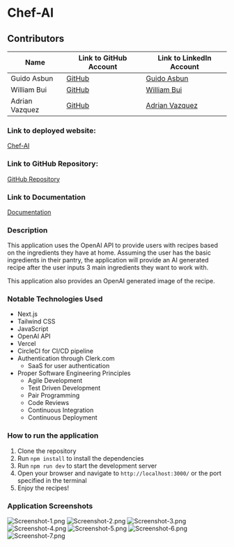 # Chef-AI

## Contributors

| Name           | Link to GitHub Account                     | Link to LinkedIn Account                                                |
|----------------|--------------------------------------------|-------------------------------------------------------------------------|
| Guido Asbun    | [GitHub](https://github.com/guidoasbun)    | [Guido Asbun](https://www.linkedin.com/in/guidoasbun/)                  |
| William Bui    | [GitHub](https://github.com/wnbui)         | [William Bui](https://www.linkedin.com/in/wnbui/)                       |
| Adrian Vazquez | [GitHub](https://github.com/adriancancode) | [Adrian Vazquez](https://www.linkedin.com/in/adrian-vazquez-0630b22a2/) |

### Link to deployed website:
[Chef-AI](https://recipe-finder-se.vercel.app/)

### Link to GitHub Repository:
[GitHub Repository](https://github.com/guidoasbun/recipe-finder-se)

### Link to Documentation
[Documentation](src/assets/Documentation/Chef-AI-documentation-v2.pdf)

### Description
This application uses the OpenAI API to provide users with recipes based on the ingredients they have at home. 
Assuming the user has the basic ingredients in their pantry, the application will provide an AI generated recipe after 
the user inputs 3 main ingredients they want to work with. 

This application also provides an OpenAI generated image of the recipe.

### Notable Technologies Used
- Next.js
- Tailwind CSS
- JavaScript
- OpenAI API
- Vercel
- CircleCI for CI/CD pipeline
- Authentication through Clerk.com 
  - SaaS for user authentication
- Proper Software Engineering Principles
  - Agile Development
  - Test Driven Development
  - Pair Programming
  - Code Reviews
  - Continuous Integration
  - Continuous Deployment

### How to run the application
1. Clone the repository
2. Run `npm install` to install the dependencies
3. Run `npm run dev` to start the development server
4. Open your browser and navigate to `http://localhost:3000/` or the port specified in the terminal
5. Enjoy the recipes!

### Application Screenshots
![Screenshot-1.png](src/assets/screenshots/Screenshot-1.png)
![Screenshot-2.png](src/assets/screenshots/Screenshot-2.png)
![Screenshot-3.png](src/assets/screenshots/Screenshot-3.png)
![Screenshot-4.png](src/assets/screenshots/Screenshot-4.png)
![Screenshot-5.png](src/assets/screenshots/Screenshot-5.png)
![Screenshot-6.png](src/assets/screenshots/Screenshot-6.png)
![Screenshot-7.png](src/assets/screenshots/Screenshot-7.png)
